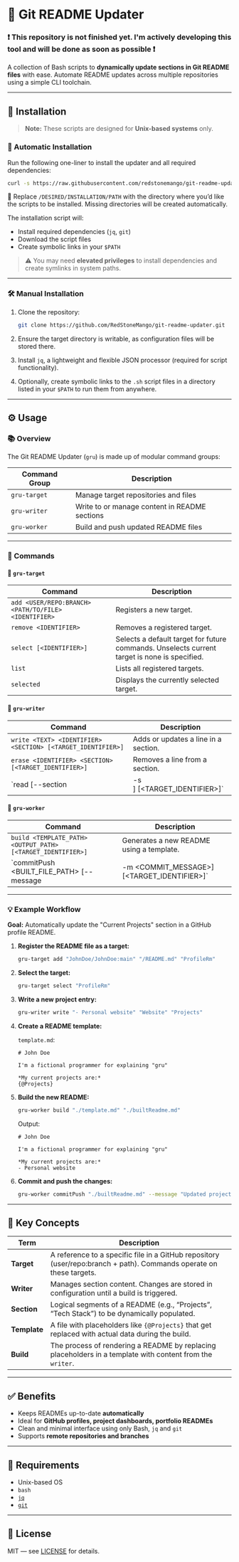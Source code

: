 # 📝 Git README Updater

### ❗ This repository is not finished yet. I'm actively developing this tool and will be done as soon as possible ❗

A collection of Bash scripts to **dynamically update sections in Git README files** with ease. Automate README updates across multiple repositories using a simple CLI toolchain.

---

## 🚀 Installation

> **Note:** These scripts are designed for **Unix-based systems** only.

### 🔧 Automatic Installation

Run the following one-liner to install the updater and all required dependencies:

```bash
curl -s https://raw.githubusercontent.com/redstonemango/git-readme-updater/main/install.sh | bash -s -- /DESIRED/INSTALLATION/PATH
```

📌 Replace `/DESIRED/INSTALLATION/PATH` with the directory where you’d like the scripts to be installed. Missing directories will be created automatically.

The installation script will:
- Install required dependencies (`jq`, `git`)
- Download the script files
- Create symbolic links in your `$PATH`

> ⚠️ You may need **elevated privileges** to install dependencies and create symlinks in system paths.

---

### 🛠 Manual Installation

1. Clone the repository:
   ```bash
   git clone https://github.com/RedStoneMango/git-readme-updater.git
   ```

2. Ensure the target directory is writable, as configuration files will be stored there.

3. Install `jq`, a lightweight and flexible JSON processor (required for script functionality).

4. Optionally, create symbolic links to the `.sh` script files in a directory listed in your `$PATH` to run them from anywhere.

---

## ⚙️ Usage

### 📚 Overview

The Git README Updater (`gru`) is made up of modular command groups:

| Command Group | Description |
|---------------|-------------|
| `gru-target`  | Manage target repositories and files |
| `gru-writer`  | Write to or manage content in README sections |
| `gru-worker`  | Build and push updated README files |

---

### 📌 Commands

#### 🔹 `gru-target`
| Command | Description |
|--------|-------------|
| `add <USER/REPO:BRANCH> <PATH/TO/FILE> <IDENTIFIER>` | Registers a new target. |
| `remove <IDENTIFIER>` | Removes a registered target. |
| `select [<IDENTIFIER>]` | Selects a default target for future commands. Unselects current target is none is specified. |
| `list` | Lists all registered targets. |
| `selected` | Displays the currently selected target. |

#### 🔹 `gru-writer`
| Command | Description |
|--------|-------------|
| `write <TEXT> <IDENTIFIER> <SECTION> [<TARGET_IDENTIFIER>]` | Adds or updates a line in a section. |
| `erase <IDENTIFIER> <SECTION> [<TARGET_IDENTIFIER>]` | Removes a line from a section. |
| `read [--section|-s <SECTION>] [<TARGET_IDENTIFIER>]` | Lists sections or line identifiers. |

#### 🔹 `gru-worker`
| Command | Description |
|--------|-------------|
| `build <TEMPLATE_PATH> <OUTPUT_PATH> [<TARGET_IDENTIFIER>]` | Generates a new README using a template. |
| `commitPush <BUILT_FILE_PATH> [--message|-m <COMMIT_MESSAGE>] [<TARGET_IDENTIFIER>]` | Commits and pushes the new README to GitHub. |

---

### 💡 Example Workflow

**Goal:** Automatically update the "Current Projects" section in a GitHub profile README.

1. **Register the README file as a target:**
   ```bash
   gru-target add "JohnDoe/JohnDoe:main" "/README.md" "ProfileRm"
   ```

2. **Select the target:**
   ```bash
   gru-target select "ProfileRm"
   ```

3. **Write a new project entry:**
   ```bash
   gru-writer write "- Personal website" "Website" "Projects"
   ```

4. **Create a README template:**

   `template.md`:
   ```
   # John Doe

   I'm a fictional programmer for explaining "gru"

   *My current projects are:*
   {@Projects}
   ```

5. **Build the new README:**
   ```bash
   gru-worker build "./template.md" "./builtReadme.md"
   ```

   Output:
   ```
   # John Doe

   I'm a fictional programmer for explaining "gru"

   *My current projects are:*
   - Personal website
   ```

6. **Commit and push the changes:**
   ```bash
   gru-worker commitPush "./builtReadme.md" --message "Updated project list"
   ```

---

## 📖 Key Concepts

| Term | Description |
|------|-------------|
| **Target** | A reference to a specific file in a GitHub repository (user/repo:branch + path). Commands operate on these targets. |
| **Writer** | Manages section content. Changes are stored in configuration until a build is triggered. |
| **Section** | Logical segments of a README (e.g., “Projects”, “Tech Stack”) to be dynamically populated. |
| **Template** | A file with placeholders like `{@Projects}` that get replaced with actual data during the build. |
| **Build** | The process of rendering a README by replacing placeholders in a template with content from the `writer`. |

---

## ✅ Benefits

- Keeps READMEs up-to-date **automatically**
- Ideal for **GitHub profiles, project dashboards, portfolio READMEs**
- Clean and minimal interface using only Bash, `jq` and `git`
- Supports **remote repositories and branches**

---

## 🧰 Requirements

- Unix-based OS
- `bash`
- [`jq`](https://stedolan.github.io/jq/)
- [`git`](https://git-scm.com/)

---

## 📎 License

MIT — see [LICENSE](https://github.com/RedStoneMango/git-readme-updater/blob/main/LICENSE) for details.
